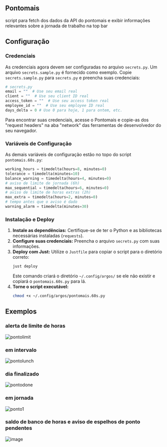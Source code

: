 ## Pontomais
script para fetch dos dados da API do pontomais e exibir informações relevantes sobre a jornada de trabalho na top bar

## Configuração

### Credenciais
As credenciais agora devem ser configuradas no arquivo `secrets.py`. Um arquivo `secrets.sample.py` é fornecido como exemplo. Copie `secrets.sample.py` para `secrets.py` e preencha suas credenciais:

```python
# secrets.py
email = ""  # Use seu email real
client = ""  # Use seu client ID real
access_token = ""  # Use seu access token real
employee_id = ""  # Use seu employee ID real
days_delta = 0 # Use 0 para hoje, 1 para ontem, etc.
```

Para encontrar suas credenciais, acesse o Pontomais e copie-as dos "request headers" na aba "network" das ferramentas de desenvolvedor do seu navegador.

### Variáveis de Configuração
As demais variáveis de configuração estão no topo do script `pontomais.60s.py`:

```python
working_hours = timedelta(hours=8, minutes=0)
tolerance = timedelta(minutes=10)
balance_warning = timedelta(hours=4, minutes=0)
# aviso de limite de jornada (6h)
max_sequential = timedelta(hours=6, minutes=0)
# aviso de limite de horas extras (2h)
max_extra = timedelta(hours=2, minutes=0)
# tempo antes que o aviso é dado
warning_alarm = timedelta(minutes=30)
```

### Instalação e Deploy

1.  **Instale as dependências:** Certifique-se de ter o Python e as bibliotecas necessárias instaladas (`requests`).
2.  **Configure suas credenciais:** Preencha o arquivo `secrets.py` com suas informações.
3.  **Deploy com Just:** Utilize o `Justfile` para copiar o script para o diretório correto:
    ```bash
    just deploy
    ```
    Este comando criará o diretório `~/.config/argos/` se ele não existir e copiará o `pontomais.60s.py` para lá.
4.  **Torne o script executável:**
    ```bash
    chmod +x ~/.config/argos/pontomais.60s.py
    ```


## Exemplos
### alerta de limite de horas
![pontolimit](https://github.com/fm4teus/argos-scripts/assets/55215503/55d00b05-725b-4559-94c9-67e0587757b8)
### em intervalo
![pontolunch](https://github.com/fm4teus/argos-scripts/assets/55215503/817925fb-c226-480a-aad7-7b9e5978bab8)
### dia finalizado
![pontodone](https://github.com/fm4teus/argos-scripts/assets/55215503/0f32b601-1e44-4257-bf7c-ce2947c5c1ca)
### em jornada
![ponto1](https://github.com/fm4teus/argos-scripts/assets/55215503/2f54530f-83af-4e19-897e-3c2becd97f3e)
### saldo de banco de horas e aviso de espelhos de ponto pendentes
![image](https://github.com/user-attachments/assets/31fd8ba3-55f0-4afe-9817-5246f8d05703)